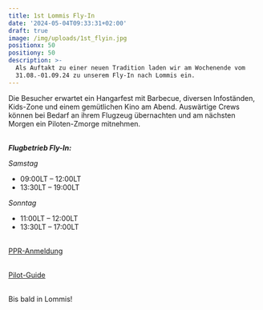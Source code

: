 ```yaml
---
title: 1st Lommis Fly-In
date: '2024-05-04T09:33:31+02:00'
draft: true
image: /img/uploads/1st_flyin.jpg
positionx: 50
positiony: 50
description: >-
  Als Auftakt zu einer neuen Tradition laden wir am Wochenende vom
  31.08.-01.09.24 zu unserem Fly-In nach Lommis ein.
---
```

Die Besucher erwartet ein Hangarfest mit Barbecue, diversen Infoständen, Kids-Zone und einem gemütlichen Kino am Abend.
Auswärtige Crews können bei Bedarf an ihrem Flugzeug übernachten und am nächsten Morgen ein Piloten-Zmorge mitnehmen.

\
_**Flugbetrieb Fly-In:**_

_Samstag_   

* 09:00LT – 12:00LT
* 13:30LT – 19:00LT

_Sonntag_    

* 11:00LT – 12:00LT
* 13:30LT – 17:00LT

\
[PPR-Anmeldung](https://forms.gle/JP9fCwmJMQmH8ijM9)

\
[Pilot-Guide](https://drive.google.com/file/d/1KLncdaEcT5AIDPN951PtmD14DK1tJgtx/view?usp=sharing)

\
Bis bald in Lommis!
